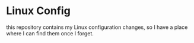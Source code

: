 # Linux Config

this repository contains my Linux configuration changes, so I have a place where I can find them once I forget.
